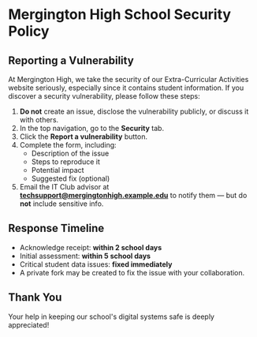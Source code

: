 # Mergington High School Security Policy

## Reporting a Vulnerability

At Mergington High, we take the security of our Extra-Curricular Activities website seriously, especially since it contains student information. If you discover a security vulnerability, please follow these steps:

1. **Do not** create an issue, disclose the vulnerability publicly, or discuss it with others.
2. In the top navigation, go to the **Security** tab.
3. Click the **Report a vulnerability** button.
4. Complete the form, including:
   - Description of the issue
   - Steps to reproduce it
   - Potential impact
   - Suggested fix (optional)
5. Email the IT Club advisor at **techsupport@mergingtonhigh.example.edu** to notify them — but do **not** include sensitive info.

## Response Timeline

- Acknowledge receipt: **within 2 school days**
- Initial assessment: **within 5 school days**
- Critical student data issues: **fixed immediately**
- A private fork may be created to fix the issue with your collaboration.

## Thank You

Your help in keeping our school's digital systems safe is deeply appreciated!
